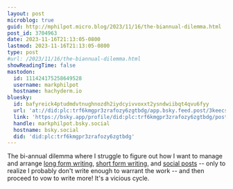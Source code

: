 ```yaml
---
layout: post
microblog: true
guid: http://mphilpot.micro.blog/2023/11/16/the-biannual-dilemma.html
post_id: 3704963
date: 2023-11-16T21:13:05-0800
lastmod: 2023-11-16T21:13:05-0800
type: post
#url: /2023/11/16/the-biannual-dilemma.html
showReadingTime: false
mastodon:
  id: 111424175258649528
  username: markphilpot
  hostname: hachyderm.io
bluesky:
  id: bafyreick4ptudmdvtnughnozdh2iydcyivvoxxt2ysndwiibqt4qvu6fyy
  url: 'at://did:plc:trf6kmgpr3zrafozy6zgtbdg/app.bsky.feed.post/3keecslbddd2w'
  link: 'https://bsky.app/profile/did:plc:trf6kmgpr3zrafozy6zgtbdg/post/3keecslbddd2w'
  handle: markphilpot.bsky.social
  hostname: bsky.social
  did: 'did:plc:trf6kmgpr3zrafozy6zgtbdg'
---
```

The bi-annual dilemma where I struggle to figure out how I want to manage and arrange [long form writing](https://markphilpot.com), [short form writing](https://micro.markphilpot.com), and [social posts](https://philpot.org/@mark) -- only to realize I probably don't write enough to warrant the work -- and then proceed to vow to write more! It's a vicious cycle.

